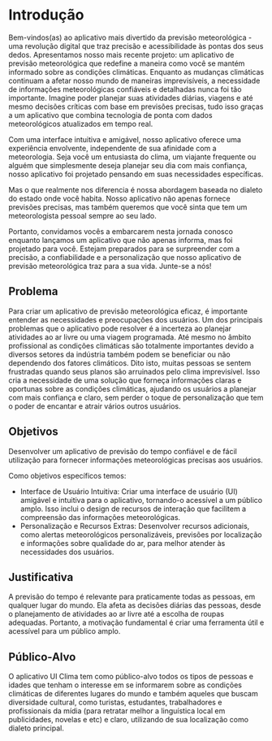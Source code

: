 # Introdução

Bem-vindos(as) ao aplicativo mais divertido da previsão meteorológica - uma revolução digital que traz precisão e acessibilidade às pontas dos seus dedos. Apresentamos nosso mais recente projeto: um aplicativo de previsão meteorológica que redefine a maneira como você se mantém informado sobre as condições climáticas. Enquanto as mudanças climáticas continuam a afetar nosso mundo de maneiras imprevisíveis, a necessidade de informações meteorológicas confiáveis e detalhadas nunca foi tão importante. Imagine poder planejar suas atividades diárias, viagens e até mesmo decisões críticas com base em previsões precisas, tudo isso graças a um aplicativo que combina tecnologia de ponta com dados meteorológicos atualizados em tempo real.

Com uma interface intuitiva e amigável, nosso aplicativo oferece uma experiência envolvente, independente de sua afinidade com a meteorologia. Seja você um entusiasta do clima, um viajante frequente ou alguém que simplesmente deseja planejar seu dia com mais confiança, nosso aplicativo foi projetado pensando em suas necessidades específicas.

Mas o que realmente nos diferencia é nossa abordagem baseada no dialeto do estado onde você habita. Nosso aplicativo não apenas fornece previsões precisas, mas também queremos que você sinta que tem um meteorologista pessoal sempre ao seu lado.

Portanto, convidamos vocês a embarcarem nesta jornada conosco enquanto lançamos um aplicativo que não apenas informa, mas foi projetado para você. Estejam preparados para se surpreender com a precisão, a confiabilidade e a personalização que nosso aplicativo de previsão meteorológica traz para a sua vida. Junte-se a nós!

## Problema

Para criar um aplicativo de previsão meteorológica eficaz, é importante entender as necessidades e preocupações dos usuários. Um dos principais problemas que o aplicativo pode resolver é a incerteza ao planejar atividades ao ar livre ou uma viagem programada. Até mesmo no âmbito profissional as condições climáticas são totalmente importantes devido a diversos setores da indústria também podem se beneficiar ou não dependendo dos fatores climáticos. Dito isto, muitas pessoas se sentem frustradas quando seus planos são arruinados pelo clima imprevisível. Isso cria a necessidade de uma solução que forneça informações claras e oportunas sobre as condições climáticas, ajudando os usuários a planejar com mais confiança e claro, sem perder o toque de personalização que tem o poder de encantar e atrair vários outros usuários.

## Objetivos

Desenvolver um aplicativo de previsão do tempo confiável e de fácil utilização para fornecer informações meteorológicas precisas aos usuários.

Como objetivos específicos temos:
- Interface de Usuário Intuitiva: Criar uma interface de usuário (UI) amigável e intuitiva para o aplicativo, tornando-o acessível a um público amplo. Isso inclui o design de recursos de interação que facilitem a compreensão das informações meteorológicas.
- Personalização e Recursos Extras: Desenvolver recursos adicionais, como alertas meteorológicos personalizáveis, previsões por localização e informações sobre qualidade do ar, para melhor atender às necessidades dos usuários.

## Justificativa

A previsão do tempo é relevante para praticamente todas as pessoas, em qualquer lugar do mundo. Ela afeta as decisões diárias das pessoas, desde o planejamento de atividades ao ar livre até a escolha de roupas adequadas. Portanto, a motivação fundamental é criar uma ferramenta útil e acessível para um público amplo.

## Público-Alvo

O aplicativo UI Clima tem como público-alvo todos os tipos de pessoas e idades que tenham o interesse em se informarem sobre as condições climáticas de diferentes lugares do mundo e também aqueles que buscam diversidade cultural, como turistas, estudantes, trabalhadores e profissionais da mídia (para retratar melhor a linguística local em publicidades, novelas e etc) e claro, utilizando de sua localização como dialeto principal.
